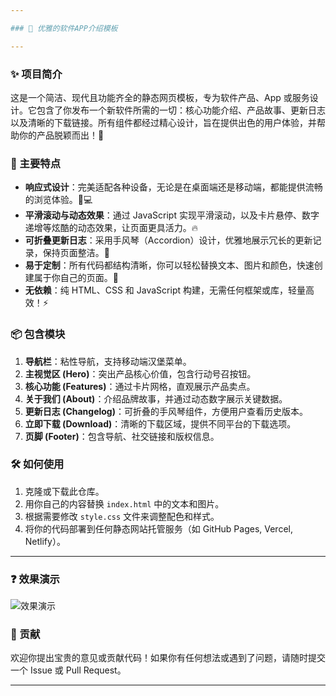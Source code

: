 ```yaml
---

### 🎉 优雅的软件APP介绍模板

---
```


### ✨ 项目简介

这是一个简洁、现代且功能齐全的静态网页模板，专为软件产品、App 或服务设计。它包含了你发布一个新软件所需的一切：核心功能介绍、产品故事、更新日志以及清晰的下载链接。所有组件都经过精心设计，旨在提供出色的用户体验，并帮助你的产品脱颖而出！🚀

### 🎨 主要特点

-   **响应式设计**：完美适配各种设备，无论是在桌面端还是移动端，都能提供流畅的浏览体验。📱💻
-   **平滑滚动与动态效果**：通过 JavaScript 实现平滑滚动，以及卡片悬停、数字递增等炫酷的动态效果，让页面更具活力。🔥
-   **可折叠更新日志**：采用手风琴（Accordion）设计，优雅地展示冗长的更新记录，保持页面整洁。🔄
-   **易于定制**：所有代码都结构清晰，你可以轻松替换文本、图片和颜色，快速创建属于你自己的页面。🎨
-   **无依赖**：纯 HTML、CSS 和 JavaScript 构建，无需任何框架或库，轻量高效！⚡️

### 📦 包含模块

1.  **导航栏**：粘性导航，支持移动端汉堡菜单。
2.  **主视觉区 (Hero)**：突出产品核心价值，包含行动号召按钮。
3.  **核心功能 (Features)**：通过卡片网格，直观展示产品卖点。
4.  **关于我们 (About)**：介绍品牌故事，并通过动态数字展示关键数据。
5.  **更新日志 (Changelog)**：可折叠的手风琴组件，方便用户查看历史版本。
6.  **立即下载 (Download)**：清晰的下载区域，提供不同平台的下载选项。
7.  **页脚 (Footer)**：包含导航、社交链接和版权信息。

### 🛠️ 如何使用

1.  克隆或下载此仓库。
2.  用你自己的内容替换 `index.html` 中的文本和图片。
3.  根据需要修改 `style.css` 文件来调整配色和样式。
4.  将你的代码部署到任何静态网站托管服务（如 GitHub Pages, Vercel, Netlify）。

---

### ❓ 效果演示

![效果演示](https://s2.loli.net/2025/08/11/MpNjdUlBt3EDmZS.jpg)

### 🙏 贡献

欢迎你提出宝贵的意见或贡献代码！如果你有任何想法或遇到了问题，请随时提交一个 Issue 或 Pull Request。

---

